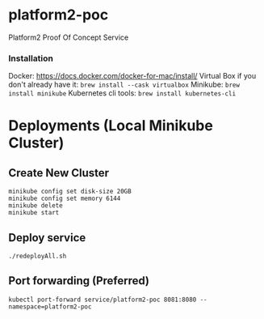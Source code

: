 # platform2-poc

Platform2 Proof Of Concept Service

### Installation
Docker: https://docs.docker.com/docker-for-mac/install/
Virtual Box if you don't already have it: `brew install --cask virtualbox`
Minikube: `brew install minikube`
Kubernetes cli tools: `brew install kubernetes-cli`

# Deployments (Local Minikube Cluster)

## Create New Cluster
```
minikube config set disk-size 20GB
minikube config set memory 6144
minikube delete
minikube start
```

## Deploy service
```
./redeployAll.sh
```

## Port forwarding (Preferred)
```
kubectl port-forward service/platform2-poc 8081:8080 --namespace=platform2-poc
```
